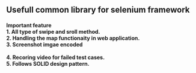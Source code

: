 <h2>Usefull common library for selenium framework</2><br>

<h4> Important feature<br>
  1. All type of swipe and sroll method.<br>
  2. Handling the map functionaity in web application.<br>
  3. Screenshot imgae encoded<br><br>
  4. Recoring video for failed test cases.<br>
  5. Follows SOLID design pattern.
  
